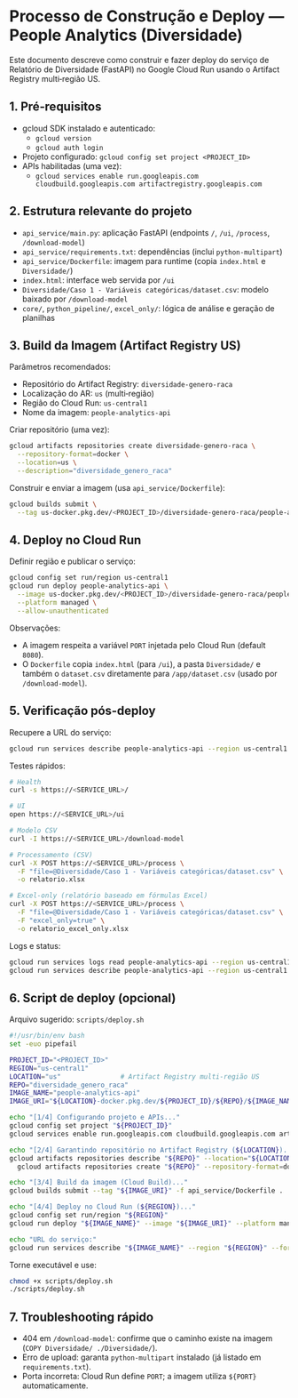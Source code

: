 # Processo de Construção e Deploy — People Analytics (Diversidade)

Este documento descreve como construir e fazer deploy do serviço de Relatório de Diversidade (FastAPI) no Google Cloud Run usando o Artifact Registry multi‑região US.

## 1. Pré‑requisitos

- gcloud SDK instalado e autenticado:
  - `gcloud version`
  - `gcloud auth login`
- Projeto configurado: `gcloud config set project <PROJECT_ID>`
- APIs habilitadas (uma vez):
  - `gcloud services enable run.googleapis.com cloudbuild.googleapis.com artifactregistry.googleapis.com`

## 2. Estrutura relevante do projeto

- `api_service/main.py`: aplicação FastAPI (endpoints `/`, `/ui`, `/process`, `/download-model`)
- `api_service/requirements.txt`: dependências (inclui `python-multipart`)
- `api_service/Dockerfile`: imagem para runtime (copia `index.html` e `Diversidade/`)
- `index.html`: interface web servida por `/ui`
- `Diversidade/Caso 1 - Variáveis categóricas/dataset.csv`: modelo baixado por `/download-model`
- `core/`, `python_pipeline/`, `excel_only/`: lógica de análise e geração de planilhas

## 3. Build da Imagem (Artifact Registry US)

Parâmetros recomendados:

- Repositório do Artifact Registry: `diversidade-genero-raca`
- Localização do AR: `us` (multi‑região)
- Região do Cloud Run: `us-central1`
- Nome da imagem: `people-analytics-api`

Criar repositório (uma vez):

```bash
gcloud artifacts repositories create diversidade-genero-raca \
  --repository-format=docker \
  --location=us \
  --description="diversidade_genero_raca"
```

Construir e enviar a imagem (usa `api_service/Dockerfile`):

```bash
gcloud builds submit \
  --tag us-docker.pkg.dev/<PROJECT_ID>/diversidade-genero-raca/people-analytics-api:latest .
```

## 4. Deploy no Cloud Run

Definir região e publicar o serviço:

```bash
gcloud config set run/region us-central1
gcloud run deploy people-analytics-api \
  --image us-docker.pkg.dev/<PROJECT_ID>/diversidade-genero-raca/people-analytics-api:latest \
  --platform managed \
  --allow-unauthenticated
```

Observações:
- A imagem respeita a variável `PORT` injetada pelo Cloud Run (default `8080`).
- O `Dockerfile` copia `index.html` (para `/ui`), a pasta `Diversidade/` e também o `dataset.csv` diretamente para `/app/dataset.csv` (usado por `/download-model`).

## 5. Verificação pós‑deploy

Recupere a URL do serviço:

```bash
gcloud run services describe people-analytics-api --region us-central1 --format='value(status.url)'
```

Testes rápidos:

```bash
# Health
curl -s https://<SERVICE_URL>/

# UI
open https://<SERVICE_URL>/ui

# Modelo CSV
curl -I https://<SERVICE_URL>/download-model

# Processamento (CSV)
curl -X POST https://<SERVICE_URL>/process \
  -F "file=@Diversidade/Caso 1 - Variáveis categóricas/dataset.csv" \
  -o relatorio.xlsx

# Excel-only (relatório baseado em fórmulas Excel)
curl -X POST https://<SERVICE_URL>/process \
  -F "file=@Diversidade/Caso 1 - Variáveis categóricas/dataset.csv" \
  -F "excel_only=true" \
  -o relatorio_excel_only.xlsx
```

Logs e status:

```bash
gcloud run services logs read people-analytics-api --region us-central1 --limit 100
gcloud run services describe people-analytics-api --region us-central1
```

## 6. Script de deploy (opcional)

Arquivo sugerido: `scripts/deploy.sh`

```bash
#!/usr/bin/env bash
set -euo pipefail

PROJECT_ID="<PROJECT_ID>"
REGION="us-central1"
LOCATION="us"               # Artifact Registry multi-região US
REPO="diversidade_genero_raca"
IMAGE_NAME="people-analytics-api"
IMAGE_URI="${LOCATION}-docker.pkg.dev/${PROJECT_ID}/${REPO}/${IMAGE_NAME}:latest"

echo "[1/4] Configurando projeto e APIs..."
gcloud config set project "${PROJECT_ID}"
gcloud services enable run.googleapis.com cloudbuild.googleapis.com artifactregistry.googleapis.com

echo "[2/4] Garantindo repositório no Artifact Registry (${LOCATION})..."
gcloud artifacts repositories describe "${REPO}" --location="${LOCATION}" >/dev/null 2>&1 || \
  gcloud artifacts repositories create "${REPO}" --repository-format=docker --location="${LOCATION}" --description="diversidade_genero_raca"

echo "[3/4] Build da imagem (Cloud Build)..."
gcloud builds submit --tag "${IMAGE_URI}" -f api_service/Dockerfile .

echo "[4/4] Deploy no Cloud Run (${REGION})..."
gcloud config set run/region "${REGION}"
gcloud run deploy "${IMAGE_NAME}" --image "${IMAGE_URI}" --platform managed --allow-unauthenticated

echo "URL do serviço:"
gcloud run services describe "${IMAGE_NAME}" --region "${REGION}" --format='value(status.url)'
```

Torne executável e use:

```bash
chmod +x scripts/deploy.sh
./scripts/deploy.sh
```

## 7. Troubleshooting rápido

- 404 em `/download-model`: confirme que o caminho existe na imagem (`COPY Diversidade/ ./Diversidade/`).
- Erro de upload: garanta `python-multipart` instalado (já listado em `requirements.txt`).
- Porta incorreta: Cloud Run define `PORT`; a imagem utiliza `${PORT}` automaticamente.
